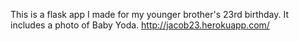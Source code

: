 This is a flask app I made for my younger brother's 23rd birthday. It includes a photo of Baby Yoda.
http://jacob23.herokuapp.com/
